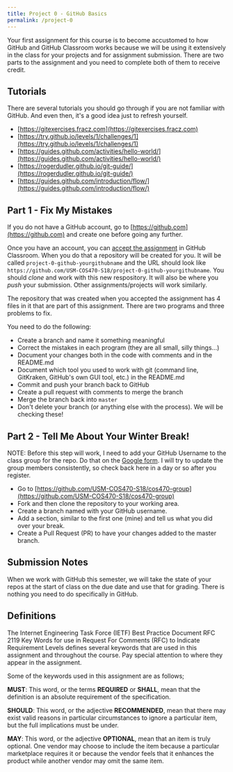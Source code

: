 ```yaml
---
title: Project 0 - GitHub Basics
permalink: /project-0
---
```


Your first assignment for this course is to become accustomed to how GitHub and GitHub Classroom works because we will be using it extensively in the class for your projects and for assignment submission. There are two parts to the assignment and you need to complete both of them to receive credit.

<!--more-->

## Tutorials
There are several tutorials you should go through if you are not familiar with GitHub. And even then, it's a good idea just to refresh yourself.

* [https://gitexercises.fracz.com](https://gitexercises.fracz.com)
* [https://try.github.io/levels/1/challenges/1](https://try.github.io/levels/1/challenges/1)
* [https://guides.github.com/activities/hello-world/](https://guides.github.com/activities/hello-world/)
* [https://rogerdudler.github.io/git-guide/](https://rogerdudler.github.io/git-guide/)
* [https://guides.github.com/introduction/flow/](https://guides.github.com/introduction/flow/)

## Part 1 - Fix My Mistakes
If you do not have a GitHub account, go to [https://github.com](https://github.com) and create one before going any further.

Once you have an account, you can [accept the assignment](https://classroom.github.com/a/wwX74vyj) in GitHub Classroom. When you do that a repository will be created for you. It will be called `project-0-github-yourgithubname` and the URL should look like `https://github.com/USM-COS470-S18/project-0-github-yourgithubname`. You should *clone* and work with this new respository. It will also be where you *push* your submission. Other assignments/projects will work similarly.

The repository that was created when you accepted the assignment has 4 files in it that are part of this assignment. There are two programs and three problems to fix.

You need to do the following:

* Create a branch and name it something meaningful
* Correct the mistakes in each program (they are all small, silly things...)
* Document your changes both in the code with comments and in the README.md
* Document which tool you used to work with git (command line, GitKraken, GitHub's own GUI tool, etc.) in the README.md
* Commit and push your branch back to GitHub
* Create a pull request with comments to merge the branch
* Merge the branch back into `master`
* Don't delete your branch (or anything else with the process). We will be checking these!

## Part 2 - Tell Me About Your Winter Break!
NOTE: Before this step will work, I need to add your GitHub Username to the class group for the repo. Do that on the [Google form](https://goo.gl/forms/AIYbHC1VkgdnYLuQ2i). I will try to update the group members consistently, so check back here in a day or so after you register.

* Go to [https://github.com/USM-COS470-S18/cos470-group](https://github.com/USM-COS470-S18/cos470-group)
* Fork and then clone the repository to your working area.
* Create a branch named with your GitHub username.
* Add a section, similar to the first one (mine) and tell us what you did over your break.
* Create a Pull Request (PR) to have your changes added to the master branch.

## Submission Notes
When we work with GitHub this semester, we will take the state of your repos at the start of class on the due date and use that for grading. There is nothing you need to do specifically in GitHub.

## Definitions
The Internet Engineering Task Force (IETF) Best Practice Document RFC 2119 Key 
Words for use in Request For Comments (RFC) to Indicate Requirement Levels 
defines several keywords that are used in this assignment and throughout the 
course. Pay special attention to where they appear in the assignment.

Some of the keywords used in this assignment are as follows;

**MUST**: This word, or the terms **REQUIRED** or **SHALL**, mean that the
definition is an absolute requirement of the specification.

**SHOULD**: This word, or the adjective **RECOMMENDED**, mean that there may
exist valid reasons in particular circumstances to ignore a particular item, but
the full implications must be under.

**MAY**: This word, or the adjective **OPTIONAL**, mean that an item is truly
optional. One vendor may choose to include the item because a particular
marketplace requires it or because the vendor feels that it enhances the product
while another vendor may omit the same item.
